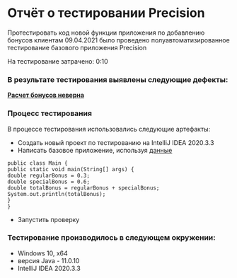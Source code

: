 # Отчёт о тестировании Precision

Протестировать код новой функции приложения по добавлению бонусов клиентам 
09.04.2021 было проведено полуавтоматизированное тестирование базового приложения Precision

На тестирование затрачено: 0:10 

### В результате тестирования выявлены следующие дефекты:
**[Расчет бонусов неверна
](https://github.com/avbochkareva/java1.3/issues/2)**

### Процесс тестирования

В процессе тестирования использовались следующие артефакты:
* Cоздать новый проект по тестированию на IntelliJ IDEA 2020.3.3 
* Написать базовое приложение, используя [данные](https://github.com/netology-code/javaqa-homeworks/tree/master/programming)
```
public class Main {
public static void main(String[] args) {
double regularBonus = 0.3;
double specialBonus = 0.6;
double totalBonus = regularBonus + specialBonus;
System.out.println(totalBonus);
}
}
```
* Запустить проверку

### Тестирование производилось в следующем окружении:
* Windows 10, x64
* версия Java - 11.0.10
* IntelliJ IDEA 2020.3.3 
